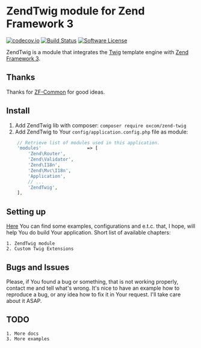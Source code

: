 # ZendTwig module for Zend Framework 3
[![codecov.io](https://codecov.io/github/OxCom/zf3-twig/coverage.svg?branch=master)](https://codecov.io/github/OxCom/zf3-twig?branch=master)
[![Build Status](https://travis-ci.org/OxCom/zf3-twig.svg?branch=master)](https://travis-ci.org/OxCom/zf3-twig)
[![Software License](https://img.shields.io/badge/license-MIT-brightgreen.svg?style=flat-square)](LICENSE)

ZendTwig is a module that integrates the [Twig](https://github.com/twigphp/Twig) template engine with [Zend Framework 3](https://github.com/zendframework/zendframework).

## Thanks
Thanks for [ZF-Common](https://github.com/ZF-Commons) for good ideas.

## Install

1. Add ZendTwig lib with composer: ``` composer require oxcom/zend-twig ``` 
2. Add ZendTwig to Your ``` config/application.config.php ``` file as module:
```php
    // Retrieve list of modules used in this application.
    'modules'                 => [
        'Zend\Router',
        'Zend\Validator',
        'Zend\I18n',
        'Zend\Mvc\I18n',
        'Application',
        // ...
        'ZendTwig',
    ],
```

## Setting up

[Here](https://github.com/OxCom/zf3-twig/tree/master/docs) You can find some examples, configurations and e.t.c. that, I hope, will help You do build Your application.
Short list of available chapters:

    1. ZendTwig module 
    2. Custom Twig Extensions

## Bugs and Issues

Please, if You found a bug or something, that is not working properly, contact me and tell what's wrong. It's nice to have an example how to reproduce a bug, or any idea how to fix it in Your request. I'll take care about it ASAP.

## TODO
    1. More docs
    3. More examples

